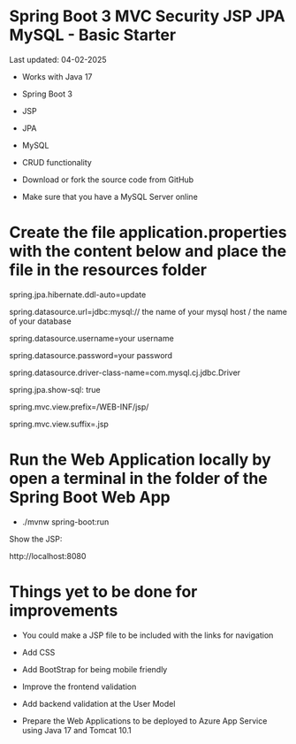   # Spring Boot 3 MVC Security JSP JPA MySQL - Basic Starter

Last updated: 04-02-2025

- Works with Java 17

- Spring Boot 3

- JSP

- JPA

- MySQL

- CRUD functionality

- Download or fork the source code from GitHub

- Make sure that you have a MySQL Server online

# Create the file application.properties with the content below and place the file in the resources folder

spring.jpa.hibernate.ddl-auto=update

spring.datasource.url=jdbc:mysql:// the name of your mysql host / the name of your database

spring.datasource.username=your username 

spring.datasource.password=your password

spring.datasource.driver-class-name=com.mysql.cj.jdbc.Driver

spring.jpa.show-sql: true

spring.mvc.view.prefix=/WEB-INF/jsp/

spring.mvc.view.suffix=.jsp

# Run the Web Application locally by open a terminal in the folder of the Spring Boot Web App

- ./mvnw spring-boot:run 

Show the JSP:

http://localhost:8080

# Things yet to be done for improvements

- You could make a JSP file to be included with the links for navigation

- Add CSS

- Add BootStrap for being mobile friendly

- Improve the frontend validation

- Add backend validation at the User Model

- Prepare the Web Applications to be deployed to Azure App Service using Java 17 and Tomcat 10.1
